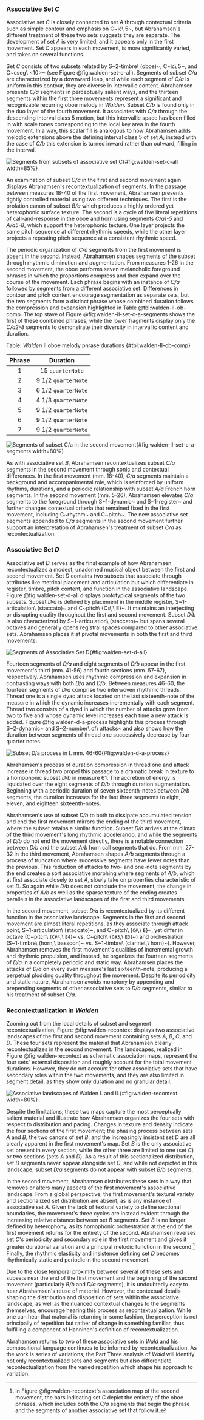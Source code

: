 ### Associative Set *C*

Associative set *C* is closely connected to set *A* through contextual criteria such as simple contour and emphasis on C~ic\ 5~, but Abrahamsen's different treatment of these two sets suggests they are separate. The development of set *A* is very limited, and it appears only in the first movement. Set *C* appears in each movement, is more significantly varied, and takes on several functions.

Set *C* consists of two subsets related by S~2-timbre\ (oboe)~, C~ic\ 5~, and C~cseg\ <10>~ (see Figure @fig:walden-set-c-all). Segments of subset *C/a* are characterized by a downward leap, and while each segment of *C/a* is uniform in this contour, they are diverse in intervallic content. Abrahamsen presents *C/a* segments in perceptually salient ways, and the thirteen segments within the first three movements represent a significant and recognizable recurring oboe melody in *Walden*. Subset *C/b* is found only in the duo layer of the fourth movement. It associates with *C/a* through the descending interval class 5 motion, but this intervallic space has been filled in with scale tones corresponding to the local key area in the fourth movement. In a way, this scalar fill is analogous to how Abrahamsen adds melodic extensions above the defining interval class 5 of set *A*; instead with the case of *C/b* this extension is turned inward rather than outward, filling in the interval.

![Segments from subsets of associative set *C*](/Volumes/Data/Dropbox/Composition/Current-Projects/dissertation-paper/figures/walden-associative-set-c-all.png){#fig:walden-set-c-all width=85%}

An examination of subset *C/a* in the first and second movement again displays Abrahamsen's recontextualization of segments. In the passage between measures 18-40 of the first movement, Abrahamsen presents tightly controlled material using two different techniques. The first is the prolation canon of subset *B/a* which produces a highly ordered yet heterophonic surface texture. The second is a cycle of five literal repetitions of call-and-response in the oboe and horn using segments *C/a1-5* and *A/a5-8*, which support the heterophonic texture. One layer projects the same pitch sequence at different rhythmic speeds, while the other layer projects a repeating pitch sequence at a consistent rhythmic speed.

The periodic organization of *C/a* segments from the first movement is absent in the second. Instead, Abrahamsen shapes segments of the subset through rhythmic diminution and augmentation. From measures 1-26 in the second movement, the oboe performs seven melancholic foreground phrases in which the proportions compress and then expand over the course of the movement. Each phrase begins with an instance of *C/a* followed by segments from a different associative set. Differences in contour and pitch content encourage segmentation as separate sets, but the two segments form a distinct phrase whose combined duration follows the compression and expansion highlighted in Table @tbl:walden-II-ob-comp. The top stave of Figure @fig:walden-II-set-c-a-segments shows the first of these combined phrases, while the lower fragments display only the *C/a2-8* segments to demonstrate their diversity in intervallic content and duration.

Table: *Walden* II oboe melody phrase durations {#tbl:walden-II-ob-comp}

| Phrase |      Duration       |
|:------:|:-------------------:|
|   1    |  15 `quarterNote`   |
|   2    | 9 1/2 `quarterNote` |
|   3    | 6 1/2 `quarterNote` |
|   4    | 4 1/3 `quarterNote` |
|   5    | 9 1/2 `quarterNote` |
|   6    | 9 1/2 `quarterNote` |
|   7    | 9 1/2 `quarterNote` |

![Segments of subset *C/a* in the second movement](/Volumes/Data/Dropbox/Composition/Current-Projects/dissertation-paper/figures/walden-set-c-a-mvmt-II.png){#fig:walden-II-set-c-a-segments width=80%}

As with associative set *B*, Abrahamsen recontextualizes subset *C/a* segments in the second movement through sonic and contextual differences. In the first movement (mm. 18-40), *C/a* segments maintain a background and accompanimental role, which is reinforced by uniform rhythms, durations, and a periodic relationship with subset *A/a* French horn segments. In the second movement (mm. 5-26), Abrahamsen elevates *C/a* segments to the foreground through S~1-dynamic~ and S~1-register~ and further changes contextual criteria that remained fixed in the first movement, including C~rhythm~ and C~pitch~. The new associative set segments appended to *C/a* segments in the second movement further support an interpretation of Abrahamsen's treatment of subset *C/a* as recontextualization.

### Associative Set *D*

Associative set *D* serves as the final example of how Abrahamsen recontextualizes a modest, unadorned musical object between the first and second movement. Set *D* contains two subsets that associate through attributes like metrical placement and articulation but which differentiate in register, timbre, pitch content, and function in the associative landscape. Figure @fig:walden-set-d-all displays prototypical segments of the two subsets. Subset *D/a* is defined by placement in the middle register, S~1-articulation\ (staccato)~ and C~pitch\ {C#,\ E}~. It maintains an interjecting or disrupting quality throughout the first and second movement. Subset *D/b* is also characterized by S~1-articulation\ (staccato)~ but spans several octaves and generally opens registral spaces compared to other associative sets. Abrahamsen places it at pivotal movements in both the first and third movements.

![Segments of Associative Set *D*](/Volumes/Data/Dropbox/Composition/Current-Projects/dissertation-paper/figures/walden-associative-set-d-all.png){#fig:walden-set-d-all}

Fourteen segments of *D/a* and eight segments of *D/b* appear in the first movement's third (mm. 41-56) and fourth sections (mm. 57-67), respectively. Abrahamsen uses rhythmic compression and expansion in contrasting ways with both *D/a* and *D/b*. Between measures 46-60, the fourteen segments of *D/a* comprise two interwoven rhythmic threads. Thread one is a single dyad attack located on the last sixteenth-note of the measure in which the dynamic increases incrementally with each segment. Thread two consists of a dyad in which the number of attacks grow from two to five and whose dynamic level increases each time a new attack is added. Figure @fig:walden-d-a-process highlights this process through S~2-dynamic~ and S~2-number\ of\ attacks~ and also shows how the duration between segments of thread one successively decrease by four quarter notes.

![Subset *D/a* process in I. mm. 46-60](/Volumes/Data/Dropbox/Composition/Current-Projects/dissertation-paper/figures/walden-I-set-d-a-process.png){#fig:walden-d-a-process}

Abrahamsen's process of duration compression in thread one and attack increase in thread two propel this passage to a dramatic break in texture to a homophonic subset *D/b* in measure 61. The accretion of energy is liquidated over the eight segments of *D/b* through duration augmentation. Beginning with a periodic duration of seven sixteenth-notes between *D/b* segments, the duration increases for the last three segments to eight, eleven, and eighteen sixteenth-notes.

Abrahamsen's use of subset *D/b* to both to dissipate accumulated tension and end the first movement mirrors the ending of the third movement, where the subset retains a similar function. Subset *D/b* arrives at the climax of the third movement's long rhythmic accelerando, and while the segments of *D/b* do not end the movement directly, there is a notable connection between *D/b* and the subset *A/b* horn call segments that do. From mm. 27-32 in the third movement, Abrahamsen shapes *A/b* segments through a process of truncation where successive segments have fewer notes than the previous. This reduction of attacks to two- and one-note segments by the end creates a sort associative morphing where segments of *A/b*, which at first associate closely to set *A*, slowly take on properties characteristic of set *D*. So again while *D/b* does not conclude the movement, the change in properties of *A/b* as well as the sparse texture of the ending creates parallels in the associative landscapes of the first and third movements.

In the second movement, subset *D/a* is recontextualized by its different function in the associative landscape. Segments in the first and second movement are almost literal repetitions, as they associate through attack point, S~1-articulation\ (staccato)~, and C~pitch\ {`C#`,\ `E`}~, yet differ in octave (C~pitch\ {`C#4`,\ `E4`}~ vs. C~pitch\ {`C#3`,\ `E3`}~) and orchestration (S~1-timbre\ (horn,\ bassoon)~ vs. S~1-timbre\ (clarinet,\ horn)~). However, Abrahamsen removes the first movement's qualities of incremental growth and rhythmic propulsion, and instead, he organizes the fourteen segments of *D/a* in a completely periodic and static way. Abrahamsen places the attacks of *D/a* on every even measure's last sixteenth-note, producing a perpetual plodding quality throughout the movement. Despite its periodicity and static nature, Abrahamsen avoids monotony by appending and prepending segments of other associative sets to *D/a* segments, similar to his treatment of subset *C/a*.

### Recontextualization in *Walden*

Zooming out from the local details of subset and segment recontextualization, Figure @fig:walden-recontext displays two associative landscapes of the first and second movement containing sets *A*, *B*, *C*, and *D*. These four sets represent the material that Abrahamsen clearly recontextualizes in the second movement. The landscapes, realized in Figure @fig:walden-recontext as schematic association maps, represent the four sets' external disposition and roughly account for the total movement durations. However, they do not account for other associative sets that have secondary roles within the two movements, and they are also limited in segment detail, as they show only duration and no granular detail.

![Associative landscapes of *Walden* I. and II.](/Volumes/Data/Dropbox/Composition/Current-Projects/dissertation-paper/figures/walden-schematic-map-mvmt-I-and-II.png){#fig:walden-recontext width=80%}

Despite the limitations, these two maps capture the most perceptually salient material and illustrate how Abrahamsen organizes the four sets with respect to distribution and pacing. Changes in texture and density indicate the four sections of the first movement; the phasing process between sets *A* and *B*, the two canons of set *B*, and the increasingly insistent set *D* are all clearly apparent in the first movement's map. Set *B* is the only associative set present in every section, while the other three are limited to one (set *C*) or two sections (sets *A* and *D*). As a result of this sectionalized distribution, set *D* segments never appear alongside set *C*, and while not depicted in this landscape, subset *D/a* segments do not appear with subset *B/b* segments.

In the second movement, Abrahamsen distributes these sets in a way that removes or alters many aspects of the first movement's associative landscape. From a global perspective, the first movement's textural variety and sectionalized set distribution are absent, as is any instance of associative set *A*. Given the lack of textural variety to define sectional boundaries, the movement's three cycles are instead evident through the increasing relative distance between set *B* segments. Set *B* is no longer defined by heterophony, as its homophonic orchestration at the end of the first movement returns for the entirety of the second. Abrahamsen reverses set *C*'s periodicity and secondary role in the first movement and gives it greater durational variation and a principal melodic function in the second.[^SetC] Finally, the rhythmic elasticity and insistence defining set *D* becomes rhythmically static and periodic in the second movement.

<!-- Alongside changes in distribution and disposition, Abrahamsen's approach to associative set recontextualization in the second movement of *Walden* includes the use of returning segments related by equivalency. As detailed in the prior sections, subsets *B/b*, *C/a*, and *D/a* make up these segments, and their transformations can largely be described by octave displacement, transposition, and retrograde. **more conclusion** -->

Due to the close temporal proximity between several of these sets and subsets near the end of the first movement and the beginning of the second movement (particularly *B/b* and *D/a* segments), it is undoubtedly easy to hear Abrahamsen's reuse of material. However, the contextual details shaping the distribution and disposition of sets within the associative landscape, as well as the nuanced contextual changes to the segments themselves, encourage hearing this process as recontextualization. While one can hear that material is returning in some fashion, the perception is not principally of repetition but rather of change in something familiar, thus fulfilling a component of Hanninen's definition of recontextualization.

Abrahamsen returns to two of these associative sets in *Wald* and his compositional language continues to be informed by recontextualization. As the work is series of variations, the Part Three analysis of *Wald* will identify not only recontextualized sets and segments but also differentiate recontextualization from the varied repetition which shape his approach to variation.

[^SetC]: In Figure @fig:walden-recontext's association map of the second movement, the bars indicating set *C* depict the entirety of the oboe phrases, which includes both the *C/a* segments that begin the phrase and the segments of another associative set that follow it.
